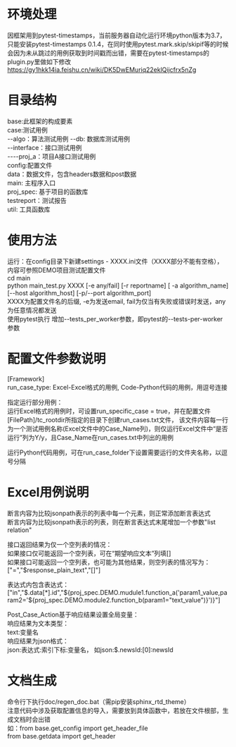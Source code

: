# 环境处理
因框架用到pytest-timestamps，当前服务器自动化运行环境python版本为3.7，只能安装pytest-timestamps 0.1.4，在同时使用pytest.mark.skip/skipif等的时候会因为未从跳过的用例获取到时间戳而出错，需要在pytest-timestamps的plugin.py里做如下修改
https://gy1hkk14ia.feishu.cn/wiki/DK5DwEMuriq22eklQijcfrx5nZg

# 目录结构  
base:此框架的构成要素  
case:测试用例  
--algo：算法测试用例
--db: 数据库测试用例  
--interface：接口测试用例  
----proj_a：项目A接口测试用例  
config:配置文件  
data：数据文件，包含headers数据和post数据  
main: 主程序入口  
proj_spec: 基于项目的函数库  
testreport：测试报告  
util: 工具函数库  

# 使用方法
运行：在config目录下新建settings - XXXX.ini文件（XXXX部分不能有空格），内容可参照DEMO项目测试配置文件  
      cd main  
      python main_test.py XXXX  [-e any/fail] [-r reportname] [ -a algorithm_name] [--host algorithm_host] [-p/--port algorithm_port]  
      XXXX为配置文件名的后缀, -e为发送email, fail为仅当有失败或错误时发送，any为任意情况都发送  
      使用pytest执行 增加--tests_per_worker参数，即pytest的--tests-per-worker参数


# 配置文件参数说明
[Framework]     
run_case_type: Excel-Excel格式的用例, Code-Python代码的用例，用逗号连接

指定运行部分用例：  
运行Excel格式的用例时，可设置run_specific_case = true，并在配置文件[FilePath]/tc_rootdir所指定的目录下创建run_cases.txt文件，
该文件内容每一行为一个测试用例名称(Excel文件中的Case_Name列)，则仅运行Excel文件中“是否运行”列为Y/y，且Case_Name在run_cases.txt中列出的用例

运行Python代码用例，可在run_case_folder下设置需要运行的文件夹名称，以逗号分隔

# Excel用例说明
断言内容为比较jsonpath表示的列表中每一个元素，则正常添加断言表达式  
断言内容为比较jsonpath表示的列表，则在断言表达式末尾增加一个参数"list relation"
     
接口返回结果为仅一个空列表的情况：  
如果接口仅可能返回一个空列表，可在“期望响应文本”列填[]  
如果接口可能返回一个空列表，也可能为其他结果，则空列表的情况写为：["=","$response_plain_text","[]"]

表达式内包含表达式：
["in","$.data[*].id","${proj_spec.DEMO.mudule1.function_a('param1_value,param2='${proj_spec.DEMO.module2.function_b(param1=\"text_value\")}')}"]

Post_Case_Action基于响应结果设置全局变量：  
响应结果为文本类型：  
text:变量名  
响应结果为json格式：  
json:表达式:索引下标:变量名， 如json:$.newsId:[0]:newsId

# 文档生成
命令行下执行doc/regen_doc.bat（需pip安装sphinx_rtd_theme）  
注意代码中涉及获取配置信息的导入，需要放到具体函数中，若放在文件根部，生成文档时会出错  
如：from base.get_config import get_header_file  
    from base.getdata import get_header
	


